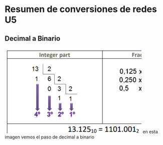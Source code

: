 # Resumen de conversiones de redes U5

## Decimal a Binario
![Decimal a Binario](1.png)
en esta imagen vemos el paso de decimal a binario

<!--Ejemplo-->
